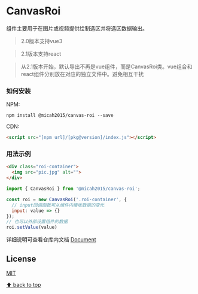 # CanvasRoi

组件主要用于在图片或视频提供绘制选区并将选区数据输出。

> 2.0版本支持vue3

> 2.1版本支持react

> 从2.1版本开始，默认导出不再是vue组件，而是CanvasRoi类。vue组合和react组件分别放在对应的独立文件中。避免相互干扰

### 如何安装

NPM:

```shell
npm install @micah2015/canvas-roi --save
```

CDN:

```html
<script src="[npm url]/[pkg@version]/index.js"></script>
```

### 用法示例


```html
<div class="roi-container">
  <img src="pic.jpg" alt="">
</div>
```

```js
import { CanvasRoi } from '@micah2015/canvas-roi';

const roi = new CanvasRoi('.roi-container', {
  // input回调函数可从组件内接收数据的变化
  input: value => {}
});
// 也可以外部设置组件的数据
roi.setValue(value)
```

详细说明可查看仓库内文档
[Document](https://github.com/Micah2015/canvas-roi/blob/master/Document.md)

## License

[MIT](https://opensource.org/licenses/MIT)



[⬆ back to top](#内容目录)
